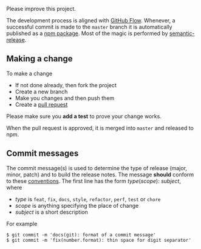 Please improve this project.

The development process is aligned with [GitHub Flow](https://guides.github.com/introduction/flow/).  Whenever, a successful commit is made to the `master` branch it is automatically published as a [npm package](https://www.npmjs.com/package/isq). Most of the magic is performed by [semantic-release](https://github.com/semantic-release/semantic-release).

## Making a change

To make a change
* If not done already, then fork the project
* Create a new branch
* Make you changes and then push them
* Create a [pull request](https://help.github.com/articles/using-pull-requests/)

Please make sure you **add a test** to prove your change works.

When the pull request is approved, it is merged into `master` and released to npm.

## Commit messages
 
The commit message(s) is used to determine the type of release (major, minor, patch) and to build the release notes.  The message **should** conform to these [conventions](https://docs.google.com/document/d/1QrDFcIiPjSLDn3EL15IJygNPiHORgU1_OOAqWjiDU5Y/edit#heading=h.uyo6cb12dt6w). The first line has the form *type*(*scope*): *subject*, where

* *type* is `feat`, `fix`, `docs`, `style`, `refactor`, `perf`, `test` or `chore`
* *scope* is anything specifying the place of change
* *subject* is a short description

For example

    $ git commit -m 'docs(git): format of a commit message'
    $ git commit -m 'fix(number.format): thin space for digit separator'

